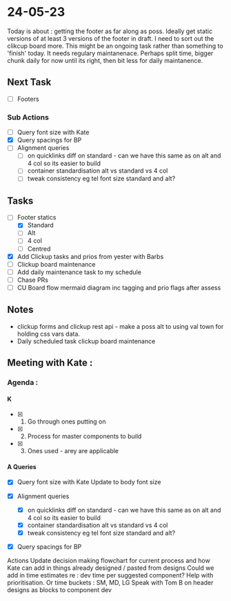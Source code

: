# 24-05-23

Today is about : getting the footer as far along as poss. Ideally get static versions of at least 3 versions of the footer in draft.
I need to sort out the clikcup board more. This might be an ongoing task rather than something to 'finish' today. It needs regulary maintanenace. Perhaps split time, bigger chunk daily for now until its right, then bit less for daily maintanence.

## Next Task
- [ ] Footers

### Sub Actions
- [ ] Query font size with Kate
- [x] Query spacings for BP
- [ ] Alignment queries
  - [ ] on quicklinks diff on standard - can we have this same as on alt and 4 col so its easier to build
  - [ ] container standardisation alt vs standard vs 4 col
  - [ ] tweak consistency eg tel font size standard and alt?

## Tasks
- [ ] Footer statics
  - [x] Standard
  - [ ] Alt
  - [ ] 4 col
  - [ ] Centred

- [x] Add Clickup tasks and prios from yester with Barbs
- [ ] Clickup board maintenance
- [ ] Add daily maintenance task to my schedule
- [ ] Chase PRs
- [ ] CU Board flow mermaid diagram inc tagging and prio flags after assess

## Notes
- clickup forms and clickup rest api - make a poss alt to using val town for holding css vars data.
- Daily scheduled task clickup board maintenance


## Meeting with Kate :

### Agenda :

#### K

- [x] 1. Go through ones putting on
- [x] 2. Process for master components to build
- [x] 3. Ones used - arey are applicable

#### A Queries

- [x] Query font size with Kate
      Update to body font size

- [x] Alignment queries
  - [x] on quicklinks diff on standard - can we have this same as on alt and 4 col so its easier to build
  - [x] container standardisation alt vs standard vs 4 col
  - [x] tweak consistency eg tel font size standard and alt?

- [x] Query spacings for BP

Actions
Update decision making flowchart for current process and how Kate can add in things already designed / pasted from designs
Could we add in time estimates re : dev time per suggested component? Help with prioritisation. Or time buckets : SM, MD, LG
Speak with Tom B on header designs as blocks to component dev
